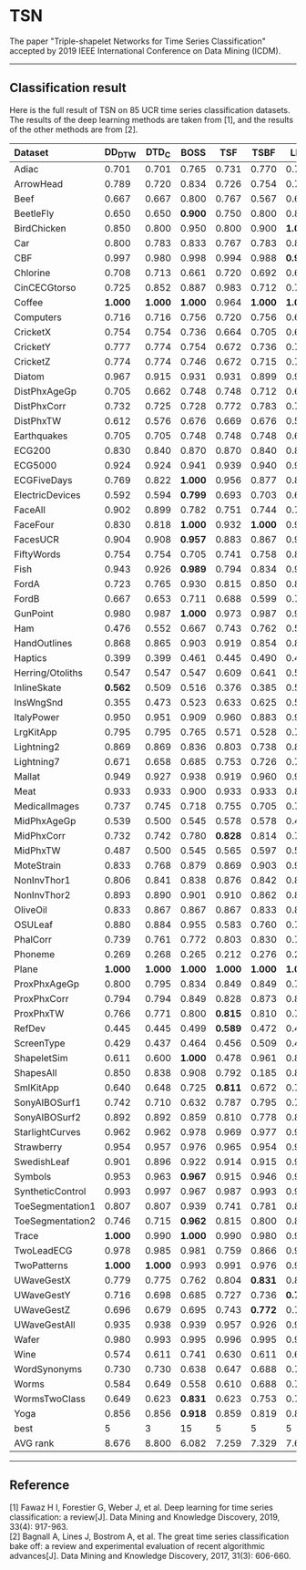 # TSN
The paper "Triple-shapelet Networks for Time Series Classification" accepted by 2019 IEEE International Conference on Data Mining (ICDM).

***

## Classification result
Here is the full result of TSN on 85 UCR time series classification datasets. The results of the deep learning methods are taken from [1], and the results of the other methods are from [2].

| Dataset | DD<sub>DTW</sub> | DTD<sub>C</sub> | BOSS  | TSF   | TSBF  | LPS   | EE    | COTE   | MLP   | FCN   | ResNet | Encoder | TSN |
|:--|--|--|--|--|--|--|--|--|--|--|--|--|--|
|Adiac | 0.701  | 0.701  | 0.765  | 0.731  | 0.770  | 0.770  | 0.665  | 0.790  | 0.397  | **0.844** | 0.829  | 0.484  | 0.798  |
|ArrowHead | 0.789  | 0.720  | 0.834  | 0.726  | 0.754  | 0.783  | 0.811  | 0.811  | 0.778  | 0.843  | 0.845  | 0.804  | **0.869** |
|Beef  | 0.667  | 0.667  | 0.800  | 0.767  | 0.567  | 0.600  | 0.633  | 0.867  | 0.720  | 0.697  | 0.753  | 0.643  | **0.900** |
|BeetleFly | 0.650  | 0.650  | **0.900** | 0.750  | 0.800  | 0.800  | 0.750  | 0.800  | 0.870  | 0.860  | 0.850  | 0.745  | **0.900** |
|BirdChicken | 0.850  | 0.800  | 0.950  | 0.800  | 0.900  | **1.000** | 0.800  | 0.900  | 0.775  | 0.955  | 0.885  | 0.665  | 0.800  |
|Car   | 0.800  | 0.783  | 0.833  | 0.767  | 0.783  | 0.850  | 0.833  | 0.900  | 0.767  | 0.905  | **0.925** | 0.758  | 0.917  |
|CBF   | 0.997  | 0.980  | 0.998  | 0.994  | 0.988  | **0.999** | 0.998  | 0.996  | 0.872  | 0.994  | 0.995  | 0.947  | 0.989  |
|Chlorine | 0.708  | 0.713  | 0.661  | 0.720  | 0.692  | 0.608  | 0.656  | 0.727  | 0.802  | 0.814  | 0.844  | 0.573  | **0.868** |
|CinCECGtorso | 0.725  | 0.852  | 0.887  | 0.983  | 0.712  | 0.736  | 0.942  | **0.995** | 0.840  | 0.824  | 0.826  | 0.911  | 0.975  |
|Coffee | **1.000** | **1.000** | **1.000** | 0.964  | **1.000** | **1.000** | **1.000** | **1.000** | 0.996  | **1.000** | **1.000** | 0.979  | **1.000** |
|Computers | 0.716  | 0.716  | 0.756  | 0.720  | 0.756  | 0.680  | 0.708  | 0.740  | 0.563  | **0.822** | 0.815  | 0.574  | 0.624  |
|CricketX | 0.754  | 0.754  | 0.736  | 0.664  | 0.705  | 0.697  | **0.813** | 0.808  | 0.591  | 0.792  | 0.791  | 0.694  | 0.721  |
|CricketY | 0.777  | 0.774  | 0.754  | 0.672  | 0.736  | 0.767  | 0.805  | **0.826** | 0.600  | 0.787  | 0.803  | 0.675  | 0.723  |
|CricketZ | 0.774  | 0.774  | 0.746  | 0.672  | 0.715  | 0.754  | 0.782  | **0.815** | 0.617  | 0.811  | 0.812  | 0.692  | 0.723  |
|Diatom | 0.967  | 0.915  | 0.931  | 0.931  | 0.899  | 0.905  | 0.944  | 0.928  | 0.910  | 0.313  | 0.301  | 0.913  | **0.990** |
|DistPhxAgeGp | 0.705  | 0.662  | 0.748  | 0.748  | 0.712  | 0.669  | 0.691  | 0.748  | 0.657  | 0.710  | 0.717  | 0.737  | **0.835** |
|DistPhxCorr | 0.732  | 0.725  | 0.728  | 0.772  | 0.783  | 0.721  | 0.728  | 0.761  | 0.726  | 0.760  | 0.771  | 0.741  | **0.810** |
|DistPhxTW | 0.612  | 0.576  | 0.676  | 0.669  | 0.676  | 0.568  | 0.647  | 0.698  | 0.617  | 0.690  | 0.665  | 0.688  | **0.785** |
|Earthquakes | 0.705  | 0.705  | 0.748  | 0.748  | 0.748  | 0.640  | 0.741  | 0.748  | 0.717  | 0.727  | 0.712  | 0.748  | **0.820** |
|ECG200 | 0.830  | 0.840  | 0.870  | 0.870  | 0.840  | 0.860  | 0.880  | 0.880  | 0.916  | 0.889  | 0.874  | **0.923** | 0.900  |
|ECG5000 | 0.924  | 0.924  | 0.941  | 0.939  | 0.940  | 0.917  | 0.939  | 0.946  | 0.929  | 0.940  | 0.934  | 0.940  | **0.948** |
|ECGFiveDays | 0.769  | 0.822  | **1.000** | 0.956  | 0.877  | 0.879  | 0.820  | 0.999  | 0.970  | 0.987  | 0.975  | 0.982  | **1.000** |
|ElectricDevices | 0.592  | 0.594  | **0.799** | 0.693  | 0.703  | 0.681  | 0.663  | 0.713  | 0.592  | 0.702  | 0.729  | 0.674  | 0.625  |
|FaceAll | 0.902  | 0.899  | 0.782  | 0.751  | 0.744  | 0.767  | 0.849  | 0.918  | 0.793  | **0.945** | 0.839  | 0.793  | 0.811  |
|FaceFour | 0.830  | 0.818  | **1.000** | 0.932  | **1.000** | 0.943  | 0.909  | 0.898  | 0.840  | 0.928  | 0.955  | 0.815  | 0.955  |
|FacesUCR | 0.904  | 0.908  | **0.957** | 0.883  | 0.867  | 0.926  | 0.945  | 0.942  | 0.833  | 0.946  | 0.955  | 0.874  | 0.940  |
|FiftyWords | 0.754  | 0.754  | 0.705  | 0.741  | 0.758  | 0.818  | **0.820** | 0.798  | 0.684  | 0.627  | 0.740  | 0.723  | 0.690  |
|Fish  | 0.943  | 0.926  | **0.989** | 0.794  | 0.834  | 0.943  | 0.966  | 0.983  | 0.848  | 0.958  | 0.979  | 0.866  | 0.943  |
|FordA | 0.723  | 0.765  | 0.930  | 0.815  | 0.850  | 0.873  | 0.738  | **0.957** | 0.730  | 0.904  | 0.920  | 0.923  | 0.933  |
|FordB | 0.667  | 0.653  | 0.711  | 0.688  | 0.599  | 0.711  | 0.662  | 0.804  | 0.603  | 0.878  | 0.913  | 0.890  | **0.918** |
|GunPoint | 0.980  | 0.987  | **1.000** | 0.973  | 0.987  | 0.993  | 0.993  | **1.000** | 0.927  | **1.000** | 0.991  | 0.936  | 0.967  |
|Ham   | 0.476  | 0.552  | 0.667  | 0.743  | 0.762  | 0.562  | 0.571  | 0.648  | 0.691  | 0.718  | 0.757  | 0.727  | **0.781** |
|HandOutlines | 0.868  | 0.865  | 0.903  | 0.919  | 0.854  | 0.881  | 0.889  | **0.919** | 0.918  | 0.806  | 0.911  | 0.899  | 0.831  |
|Haptics | 0.399  | 0.399  | 0.461  | 0.445  | 0.490  | 0.432  | 0.393  | **0.523** | 0.433  | 0.480  | 0.519  | 0.427  | 0.438  |
|Herring/Otoliths | 0.547  | 0.547  | 0.547  | 0.609  | 0.641  | 0.578  | 0.578  | 0.625  | 0.528  | 0.608  | 0.619  | 0.586  | **0.688** |
|InlineSkate | **0.562** | 0.509  | 0.516  | 0.376  | 0.385  | 0.500  | 0.460  | 0.495  | 0.337  | 0.339  | 0.373  | 0.292  | 0.340  |
|InsWngSnd | 0.355  | 0.473  | 0.523  | 0.633  | 0.625  | 0.551  | 0.595  | **0.653** | 0.607  | 0.393  | 0.507  | 0.633  | 0.624  |
|ItalyPower | 0.950  | 0.951  | 0.909  | 0.960  | 0.883  | 0.923  | 0.962  | 0.961  | 0.954  | 0.961  | 0.963  | 0.965  | **0.969** |
|LrgKitApp | 0.795  | 0.795  | 0.765  | 0.571  | 0.528  | 0.717  | 0.811  | 0.845  | 0.473  | **0.902** | 0.900  | 0.619  | 0.707  |
|Lightning2 | 0.869  | 0.869  | 0.836  | 0.803  | 0.738  | 0.820  | **0.885** | 0.869  | 0.670  | 0.739  | 0.770  | 0.692  | 0.787  |
|Lightning7 | 0.671  | 0.658  | 0.685  | 0.753  | 0.726  | 0.740  | 0.767  | 0.808  | 0.630  | 0.827  | **0.845** | 0.625  | 0.767  |
|Mallat | 0.949  | 0.927  | 0.938  | 0.919  | 0.960  | 0.908  | 0.940  | 0.954  | 0.918  | 0.967  | **0.972** | 0.876  | 0.940  |
|Meat  | 0.933  | 0.933  | 0.900  | 0.933  | 0.933  | 0.883  | 0.933  | 0.917  | 0.897  | 0.853  | **0.968** | 0.742  | 0.933  |
|MedicalImages | 0.737  | 0.745  | 0.718  | 0.755  | 0.705  | 0.746  | 0.742  | 0.758  | 0.721  | **0.779** | 0.770  | 0.734  | 0.722  |
|MidPhxAgeGp | 0.539  | 0.500  | 0.545  | 0.578  | 0.578  | 0.487  | 0.558  | 0.636  | 0.531  | 0.553  | 0.569  | 0.579  | **0.798** |
|MidPhxCorr | 0.732  | 0.742  | 0.780  | **0.828** | 0.814  | 0.773  | 0.784  | 0.804  | 0.770  | 0.801  | 0.809  | 0.761  | 0.778  |
|MidPhxTW | 0.487  | 0.500  | 0.545  | 0.565  | 0.597  | 0.526  | 0.513  | 0.571  | 0.534  | 0.512  | 0.484  | 0.592  | **0.637** |
|MoteStrain | 0.833  | 0.768  | 0.879  | 0.869  | 0.903  | 0.922  | 0.883  | **0.937** | 0.858  | **0.937** | 0.928  | 0.840  | 0.908  |
|NonInvThor1 | 0.806  | 0.841  | 0.838  | 0.876  | 0.842  | 0.812  | 0.846  | 0.931  | 0.916  | **0.956** | 0.945  | 0.916  | 0.877  |
|NonInvThor2 | 0.893  | 0.890  | 0.901  | 0.910  | 0.862  | 0.841  | 0.913  | 0.946  | 0.917  | **0.953** | 0.946  | 0.932  | 0.902  |
|OliveOil | 0.833  | 0.867  | 0.867  | 0.867  | 0.833  | 0.867  | 0.867  | **0.900** | 0.667  | 0.723  | 0.830  | 0.400  | **0.900** |
|OSULeaf | 0.880  | 0.884  | 0.955  | 0.583  | 0.760  | 0.740  | 0.806  | 0.967  | 0.557  | 0.977  | **0.979** | 0.576  | 0.711  |
|PhalCorr | 0.739  | 0.761  | 0.772  | 0.803  | 0.830  | 0.756  | 0.773  | 0.770  | 0.735  | 0.820  | **0.839** | 0.767  | 0.823  |
|Phoneme | 0.269  | 0.268  | 0.265  | 0.212  | 0.276  | 0.237  | 0.305  | **0.349** | 0.096  | 0.325  | 0.334  | 0.172  | 0.216  |
|Plane | **1.000** | **1.000** | **1.000** | **1.000** | **1.000** | **1.000** | **1.000** | **1.000** | 0.978  | **1.000** | **1.000** | 0.976  | **1.000** |
|ProxPhxAgeGp | 0.800  | 0.795  | 0.834  | 0.849  | 0.849  | 0.795  | 0.805  | 0.854  | 0.856  | 0.831  | 0.853  | 0.844  | **0.859** |
|ProxPhxCorr | 0.794  | 0.794  | 0.849  | 0.828  | 0.873  | 0.842  | 0.808  | 0.869  | 0.733  | 0.903  | **0.921** | 0.791  | 0.880  |
|ProxPhxTW | 0.766  | 0.771  | 0.800  | **0.815** | 0.810  | 0.732  | 0.766  | 0.780  | 0.767  | 0.767  | 0.780  | 0.812  | **0.815** |
|RefDev | 0.445  | 0.445  | 0.499  | **0.589** | 0.472  | 0.459  | 0.437  | 0.547  | 0.379  | 0.508  | 0.525  | 0.488  | 0.445  |
|ScreenType | 0.429  | 0.437  | 0.464  | 0.456  | 0.509  | 0.416  | 0.445  | 0.547  | 0.403  | **0.625** | 0.622  | 0.383  | 0.459  |
|ShapeletSim | 0.611  | 0.600  | **1.000** | 0.478  | 0.961  | 0.867  | 0.817  | 0.961  | 0.503  | 0.724  | 0.779  | 0.530  | 0.872  |
|ShapesAll | 0.850  | 0.838  | 0.908  | 0.792  | 0.185  | 0.873  | 0.867  | 0.892  | 0.771  | 0.895  | **0.921** | 0.758  | 0.812  |
|SmlKitApp | 0.640  | 0.648  | 0.725  | **0.811** | 0.672  | 0.712  | 0.696  | 0.776  | 0.371  | 0.783  | 0.786  | 0.596  | 0.709  |
|SonyAIBOSurf1 | 0.742  | 0.710  | 0.632  | 0.787  | 0.795  | 0.774  | 0.704  | 0.845  | 0.672  | **0.960** | 0.958  | 0.743  | 0.857  |
|SonyAIBOSurf2 | 0.892  | 0.892  | 0.859  | 0.810  | 0.778  | 0.872  | 0.878  | 0.952  | 0.834  | **0.979** | 0.978  | 0.839  | 0.909  |
|StarlightCurves | 0.962  | 0.962  | 0.978  | 0.969  | 0.977  | 0.963  | 0.926  | **0.980** | 0.949  | 0.961  | 0.972  | 0.957  | 0.947  |
|Strawberry | 0.954  | 0.957  | 0.976  | 0.965  | 0.954  | 0.962  | 0.946  | 0.951  | 0.961  | 0.972  | **0.981** | 0.946  | 0.977  |
|SwedishLeaf | 0.901  | 0.896  | 0.922  | 0.914  | 0.915  | 0.920  | 0.915  | 0.955  | 0.851  | **0.969** | 0.956  | 0.930  | 0.915  |
|Symbols | 0.953  | 0.963  | **0.967** | 0.915  | 0.946  | 0.963  | 0.960  | 0.964  | 0.832  | 0.955  | 0.906  | 0.821  | 0.949  |
|SyntheticControl | 0.993  | 0.997  | 0.967  | 0.987  | 0.993  | 0.980  | 0.990  | **1.000** | 0.976  | 0.985  | 0.998  | 0.996  | 0.997  |
|ToeSegmentation1 | 0.807  | 0.807  | 0.939  | 0.741  | 0.781  | 0.877  | 0.829  | **0.974** | 0.583  | 0.961  | 0.963  | 0.659  | 0.921  |
|ToeSegmentation2 | 0.746  | 0.715  | **0.962** | 0.815  | 0.800  | 0.869  | 0.892  | 0.915  | 0.745  | 0.880  | 0.906  | 0.795  | 0.877  |
|Trace | **1.000** | 0.990  | **1.000** | 0.990  | 0.980  | 0.980  | 0.990  | **1.000** | 0.807  | **1.000** | **1.000** | 0.960  | **1.000** |
|TwoLeadECG | 0.978  | 0.985  | 0.981  | 0.759  | 0.866  | 0.948  | 0.971  | 0.993  | 0.762  | **1.000** | **1.000** | 0.863  | 0.972  |
|TwoPatterns | **1.000** | **1.000** | 0.993  | 0.991  | 0.976  | 0.982  | **1.000** | **1.000** | 0.946  | 0.871  | **1.000** | 1.000  | 0.962  |
|UWaveGestX | 0.779  | 0.775  | 0.762  | 0.804  | **0.831** | 0.829  | 0.805  | 0.822  | 0.767  | 0.754  | 0.780  | 0.786  | 0.798  |
|UWaveGestY | 0.716  | 0.698  | 0.685  | 0.727  | 0.736  | **0.761** | 0.726  | 0.759  | 0.698  | 0.639  | 0.670  | 0.696  | 0.706  |
|UWaveGestZ | 0.696  | 0.679  | 0.695  | 0.743  | **0.772** | 0.768  | 0.724  | 0.750  | 0.697  | 0.726  | 0.750  | 0.711  | 0.698  |
|UWaveGestAll | 0.935  | 0.938  | 0.939  | 0.957  | 0.926  | 0.966  | **0.968** | 0.964  | 0.955  | 0.817  | 0.860  | 0.954  | 0.952  |
|Wafer | 0.980  | 0.993  | 0.995  | 0.996  | 0.995  | 0.997  | 0.997  | **1.000** | 0.996  | 0.997  | 0.999  | 0.996  | 0.999  |
|Wine  | 0.574  | 0.611  | 0.741  | 0.630  | 0.611  | 0.630  | 0.574  | 0.648  | 0.565  | 0.587  | 0.744  | 0.500  | **0.870** |
|WordSynonyms | 0.730  | 0.730  | 0.638  | 0.647  | 0.688  | 0.755  | **0.779** | 0.757  | 0.598  | 0.564  | 0.622  | 0.613  | 0.658  |
|Worms | 0.584  | 0.649  | 0.558  | 0.610  | 0.688  | 0.701  | 0.662  | 0.623  | 0.457  | 0.765  | **0.791** | 0.571  | 0.591  |
|WormsTwoClass | 0.649  | 0.623  | **0.831** | 0.623  | 0.753  | 0.753  | 0.688  | 0.805  | 0.601  | 0.726  | 0.747  | 0.639  | 0.696  |
|Yoga  | 0.856  | 0.856  | **0.918** | 0.859  | 0.819  | 0.869  | 0.879  | 0.877  | 0.855  | 0.839  | 0.870  | 0.820  | 0.843  |
| best  | 5     | 3     | 15    | 5     | 5     | 5     | 8     | 19    | 0     | 17    | 15    | 1    | **24** |
| AVG rank | 8.676  | 8.800  | 6.082  | 7.259  | 7.329  | 7.635  | 6.835  | **3.529**  | 10.312  | 5.641  | 4.465 | 8.994 | 5.441  |

***
## Reference
[1] Fawaz H I, Forestier G, Weber J, et al. Deep learning for time series classification: a review[J]. Data Mining and Knowledge Discovery, 2019, 33(4): 917-963. </br>
[2] Bagnall A, Lines J, Bostrom A, et al. The great time series classification bake off: a review and experimental evaluation of recent algorithmic advances[J]. Data Mining and Knowledge Discovery, 2017, 31(3): 606-660.
